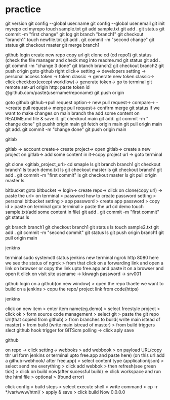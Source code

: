 # practice
git version
git config --global user.name
git config --global user.email
git init myrepo
cd myrepo
touch sample.txt
git add sample.txt
git add .
git status
git commit -m "first change"
git log
git branch "branch1"
git checkout "branch1"
touch newfile.txt
git add .
git commit -m "second change"
git status
git checkout master
git merge branch1

github 
login
create new repo
copy url
git clone <url>
cd <reponame>
(cd repo1)
git status
(check the file manager and check msg into readme.md
git status
git add .
git commit -m "change 3 done"
git btanch branch2
git checkout branch2
git push origin <branch-name>
goto github
right click-> setting -> developers setting -> personal access token -> token classic -> generate new token classic-> click checkbox(except workflow)-> generate token-> go to terminal
git remote set-url origin http: paste token id @github.com/paste(username/reponame)
git push origin<branch-name>

goto github
github->pull request option-> new pull request-> compare-> <branch-name>->create pull request-> merge pull request-> confirm merge
git status
if we want to make changes on main branch the add some content on README.md file & save it.
git checkout main
git add.
git commit -m " change done"
git pushh origin main
git fetch origin main
git pull origin main
git add.
git commit -m "change done"
git push origin main




gitlab

gitlab -> account create-> create project-> open gitlab-> create a new project on gitlab->
add some content in it->copy project url -> goto terminal

git clone <gitlab_project_url>
cd smaple
ls
git branch branch1
git checkout branch1
ls
touch demo.txt
ls
git checkout master
ls
git checkout branch1
git add .
git commit -m "first commit"
ls
git checkout master
ls
git pull origin master
ls

bitbucket
goto bitbucket -> login-> create repo-> click on clone(copy url) -> paste the url> on terminal > password
 how to create password
 setting > personal bitbucket setting > app password > create app password > copy id > paste on terminal
 goto terminal > paste the url
 cd demo
 touch sample.txt(add some content in file)
 git add .
 git commit -m "first commit"
 git status
 ls

 git branch branch1
 git checkout branch1
 git status 
 ls
 touch sample2.txt
 git add .
 git commit -m "second commit"
 git status
 ls
 git push origin branch1
 git pull origin main


jenkins

 terminal
 sudo systemctl status jenkins
 new terminal
 ngrok http 8080
 here we see the status of ngrok > from that click on a forwarding link and open a link on browser or copy the link upto free.app and paste it on a browser and open it
click on visit site
 usename -> kkwagh
 password -> srv001
 
 github
 login on a github(on new window) > open the repo thaete we want to build on a jenkins > copu the repo/ project link from code(https)

 jenkins

 click on new item > enter item name(eg.demo) > select freestyle project > click ok > form source code management > select git > paste the git repo Url(that copied from github) > from branches to build( write main istead of master) > from build (write main istread of master) > from build triggers slect github hook trigger for GITScm polling ->
 click aply save


 github

 on repo -> click setting-> webboks > add webbook > on payload URL(copy thr url form jenkins or terminal upto free.app and paste here) (on this url add a github-webhook/ after free.app) > select content type (application/json) > select send me everything > click add webbok > then refresh(see green tick) > click on build now(after sucessful build) => click workspace and run the html file > optional > (found error)

 click config > build steps > select execute shell > write command > cp -r */var/www/html/ > apply & save > click build Now
 0.0.0.0
















 












